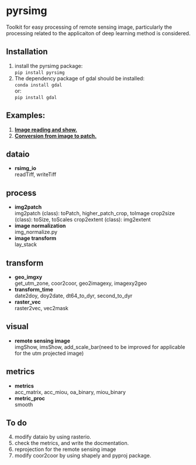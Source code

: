 # **pyrsimg**  
Toolkit for easy processing of remote sensing image, particularly the processing related to the applicaiton of deep learning method is considered.   

## **Installation**
1. install the pyrsimg package:   
```pip install pyrsimg```  
2. The dependency package of gdal should be installed:      
```conda install gdal```   
or:   
```pip install gdal```

## Examples:
1. [**Image reading and show.**](https://pyrsimg.readthedocs.io/en/latest/examples/read_and_show.html)   
2. [**Conversion from image to patch.**](https://pyrsimg.readthedocs.io/en/latest/examples/img_patch_convert.html)


## dataio  
- **rsimg_io**    
  readTiff, writeTiff  

## process  
- **img2patch**      
  img2patch (class): toPatch, higher_patch_crop, toImage
  crop2size (class): toSize, toScales
  crop2extent (class): img2extent
- **image normalization**   
  img_normalize.py   
- **image transform**     
  lay_stack   


## transform  
- **geo_imgxy**      
  get_utm_zone, coor2coor, geo2imagexy, imagexy2geo     
- **transform_time**      
  date2doy, doy2date, dt64_to_dyr, second_to_dyr    
- **raster_vec**    
  raster2vec, vec2mask    

## visual   
- **remote sensing image**    
  imgShow, imsShow, add_scale_bar(need to be improved for applicable for the utm projected image)    

## metrics  
- **metrics**      
  acc_matrix, acc_miou, oa_binary, miou_binary
- **metric_proc**      
  smooth

## To do   
4. modify dataio by using rasterio.
3. check the metrics, and write the docmentation. 
2. reprojection for the remote sensing image
1. modify coor2coor by using shapely and pyproj package.





